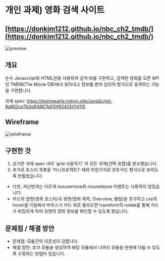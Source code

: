 # 개인 과제) 영화 검색 사이트
## [https://donkim1212.github.io/nbc_ch2_tmdb/](https://donkim1212.github.io/nbc_ch2_tmdb/)

![preview](https://github.com/donkim1212/nbc_ch2_tmdb/assets/32076275/26104eea-3e08-4b56-8163-84c726c4d1dc)
## 개요
순수 Javascript와 HTML만을 사용하여 검색 바를 구현하고, 검색한 영화를
오픈 API인 TMDB(The Movie DB)에서 찾아내고 정보를 받아 임의의 형식으로
출력하는 기능을 구현합니다.

과제 spec:
https://teamsparta.notion.site/JavaScript-8a862ce7b0e84867b610f83405014115

## Wireframe
![wireframe](https://github.com/donkim1212/nbc_ch2_tmdb/assets/32076275/1f12b0c6-a6f5-42c5-881e-93f0c99b9df5)

## 구현한 것
1. 상기한 과제 spec 내의 'grid 사용하기' 외 모든 과제(선택 포함)를 완수했습니다.
2. 추가로 포스터 목록을 '미니프로젝트1' 때와 마찬가지로 포토카드 형식으로 보이도록 만들었습니다.
 - 다만, 지난번과는 다르게 mousemove와 mouseleave 이벤트는 사용하지 않았습니다.
 - 카드의 앞면(영화 포스터)과 뒷면(영화 제목, Overview, 별점)을 추가하고 css의 hover를 이용해서
   마우스가 카드 위로 올라오면 transform의 rotate를 통해 카드가 뒤집히게 하여 뒷면의 영화 정보를 확인할 수 있도록 했습니다.

## 문제점 / 해결 방안
 - 문제점: 모듈간의 의존성이 강합니다.
 - 해결 방안: 추가 모듈을 생성하여 해당 모듈에서 나머지 모듈을 한번에 다룰 수 있도록 수정하는 방법이 있습니다.




